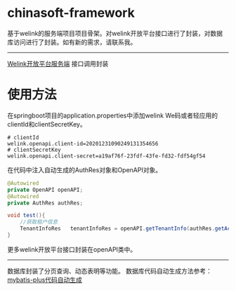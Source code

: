 # chinasoft-framework

基于welink的服务端项目项目骨架。对welink开放平台接口进行了封装，对数据库访问进行了封装。如有新的需求，请联系我。

------
[Welink开放平台服务端](https://open.welink.huaweicloud.com/docs/) 接口调用封装
# 使用方法
在springboot项目的application.properties中添加welink We码或者轻应用的clientId和clientSecretKey。

```properties
# clientId
welink.openapi.client-id=20201231090249131354656
# clientSecretKey
welink.openapi.client-secret=a19af76f-23fdf-43fe-fd32-fdf54gf54

```
在代码中注入自动生成的AuthRes对象和OpenAPI对象。
```java
@Autowired
private OpenAPI openAPI;
@Autowired
private AuthRes authRes;

void test(){
    //获取租户信息
    TenantInfoRes   tenantInfoRes = openAPI.getTenantInfo(authRes.getAccess_token());
}
```
更多welink开放平台接口封装在openAPI类中。

-----
数据库封装了分页查询、动态表明等功能。
数据库代码自动生成方法参考：[mybatis-plus代码自动生成](https://mp.baomidou.com/guide/generator.html)
